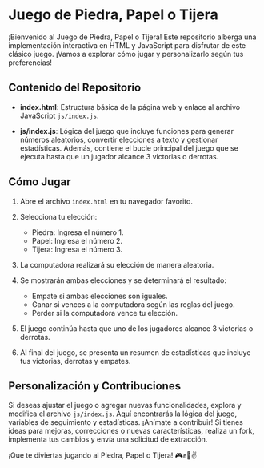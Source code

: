 # Juego de Piedra, Papel o Tijera

¡Bienvenido al Juego de Piedra, Papel o Tijera! Este repositorio alberga una implementación interactiva en HTML y JavaScript para disfrutar de este clásico juego. ¡Vamos a explorar cómo jugar y personalizarlo según tus preferencias!

## Contenido del Repositorio

- **index.html**: Estructura básica de la página web y enlace al archivo JavaScript `js/index.js`.

- **js/index.js**: Lógica del juego que incluye funciones para generar números aleatorios, convertir elecciones a texto y gestionar estadísticas. Además, contiene el bucle principal del juego que se ejecuta hasta que un jugador alcance 3 victorias o derrotas.

## Cómo Jugar

1. Abre el archivo `index.html` en tu navegador favorito.

2. Selecciona tu elección:
   - Piedra: Ingresa el número 1.
   - Papel: Ingresa el número 2.
   - Tijera: Ingresa el número 3.

3. La computadora realizará su elección de manera aleatoria.

4. Se mostrarán ambas elecciones y se determinará el resultado:
   - Empate si ambas elecciones son iguales.
   - Ganar si vences a la computadora según las reglas del juego.
   - Perder si la computadora vence tu elección.

5. El juego continúa hasta que uno de los jugadores alcance 3 victorias o derrotas.

6. Al final del juego, se presenta un resumen de estadísticas que incluye tus victorias, derrotas y empates.

## Personalización y Contribuciones

Si deseas ajustar el juego o agregar nuevas funcionalidades, explora y modifica el archivo `js/index.js`. Aquí encontrarás la lógica del juego, variables de seguimiento y estadísticas. ¡Anímate a contribuir! Si tienes ideas para mejoras, correcciones o nuevas características, realiza un fork, implementa tus cambios y envía una solicitud de extracción.

¡Que te diviertas jugando al Piedra, Papel o Tijera! 🎮✊📄✌️
